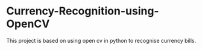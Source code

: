 # Currency-Recognition-using-OpenCV
This project is based on using open cv in python to recognise currency bills.
